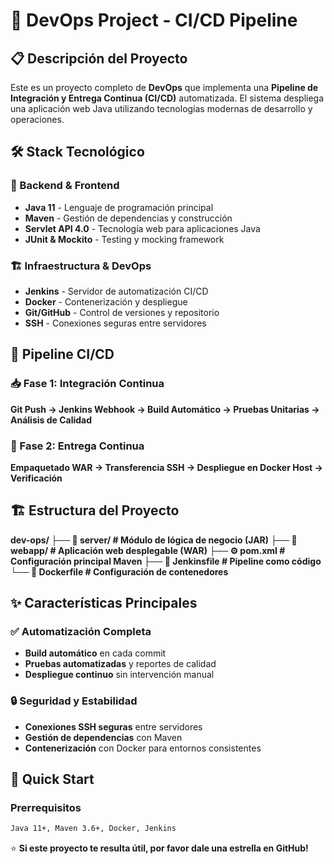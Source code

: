# 🚀 DevOps Project - CI/CD Pipeline

## 📋 Descripción del Proyecto

Este es un proyecto completo de **DevOps** que implementa una **Pipeline de Integración y Entrega Continua (CI/CD)** automatizada. El sistema despliega una aplicación web Java utilizando tecnologías modernas de desarrollo y operaciones.

## 🛠️ Stack Tecnológico

### 🔧 Backend & Frontend
- **Java 11** - Lenguaje de programación principal
- **Maven** - Gestión de dependencias y construcción
- **Servlet API 4.0** - Tecnología web para aplicaciones Java
- **JUnit & Mockito** - Testing y mocking framework

### 🏗️ Infraestructura & DevOps
- **Jenkins** - Servidor de automatización CI/CD
- **Docker** - Contenerización y despliegue
- **Git/GitHub** - Control de versiones y repositorio
- **SSH** - Conexiones seguras entre servidores

## 🔄 Pipeline CI/CD

### 📥 Fase 1: Integración Continua

**Git Push → Jenkins Webhook → Build Automático → Pruebas Unitarias → Análisis de Calidad**

### 🚀 Fase 2: Entrega Continua  

**Empaquetado WAR → Transferencia SSH → Despliegue en Docker Host → Verificación**

## 🏗️ Estructura del Proyecto  

 **dev-ops/
├── 📁 server/ # Módulo de lógica de negocio (JAR)
├── 📁 webapp/ # Aplicación web desplegable (WAR)
├── ⚙️ pom.xml # Configuración principal Maven
├── 🔧 Jenkinsfile # Pipeline como código
└── 🐳 Dockerfile # Configuración de contenedores**

## ✨ Características Principales

### ✅ Automatización Completa
- **Build automático** en cada commit
- **Pruebas automatizadas** y reportes de calidad
- **Despliegue continuo** sin intervención manual

### 🔒 Seguridad y Estabilidad
- **Conexiones SSH seguras** entre servidores
- **Gestión de dependencias** con Maven
- **Contenerización** con Docker para entornos consistentes

## 🚀 Quick Start

### Prerrequisitos
```bash
Java 11+, Maven 3.6+, Docker, Jenkins
```

⭐ **Si este proyecto te resulta útil, por favor dale una estrella en GitHub!**
